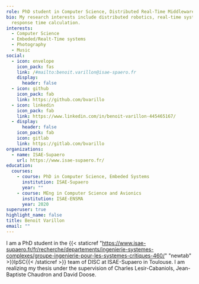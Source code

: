 ```yaml
---
role: PhD student in Computer Science, Distributed Real-Time Middleware
bio: My research interests include distributed robotics, real-time systems and
  response time calculation.
interests:
  - Computer Science
  - Embeded/Realt-Time systems
  - Photography
  - Music
social:
  - icon: envelope
    icon_pack: fas
    link: /#mailto:benoit.varillon@isae-spaero.fr
    display:
      header: false
  - icon: github
    icon_pack: fab
    link: https://github.com/bvarillo
  - icon: linkedin
    icon_pack: fab
    link: https://www.linkedin.com/in/benoit-varillon-445465167/
  - display:
      header: false
    icon_pack: fab
    icon: gitlab
    link: https://gitlab.com/bvarillo
organizations:
  - name: ISAE-Supaero
    url: https://www.isae-supaero.fr/
education:
  courses:
    - course: PhD in Computer Science, Embeded Systems
      institution: ISAE-Supaero
      year: ""
    - course: MEng in Computer Science and Avionics
      institution: ISAE-ENSMA
      year: 2020
superuser: true
highlight_name: false
title: Benoit Varillon
email: ""
---
```

I am a PhD student in the {{< staticref "https://www.isae-supaero.fr/fr/recherche/departements/ingenierie-systemes-complexes/groupe-ingenierie-pour-les-systemes-critiques-460/" "newtab" >}}IpSC{{< /staticref >}} team of DISC at ISAE-Supaero in Toulouse. I am realizing my thesis under the supervision of Charles Lesir-Cabaniols, Jean-Baptiste Chaudron and David Doose.